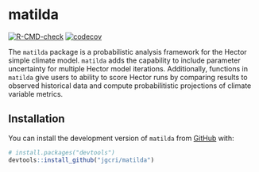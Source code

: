 
<!-- README.md is generated from README.Rmd. Please edit that file -->

# matilda

<!-- badges: start -->

[![R-CMD-check](https://github.com/jk-brown/matilda/actions/workflows/R-CMD-check.yaml/badge.svg)](https://github.com/jk-brown/matilda/actions/workflows/R-CMD-check.yaml) [![codecov](https://codecov.io/gh/jk-brown/matilda/branch/main/graph/badge.svg?token=4XiWRQQypv)](https://codecov.io/gh/jk-brown/matilda)

<!-- badges: end -->

The `matilda` package is a probabilistic analysis framework for the Hector simple climate model. `matilda` adds the capability to include parameter uncertainty for multiple Hector model iterations. Additionally, functions in `matilda` give users to ability to score Hector runs by comparing results to observed historical data and  compute probabilitistic projections of climate variable metrics.  

## Installation

You can install the development version of `matilda` from
[GitHub](https://github.com/) with:

``` r
# install.packages("devtools")
devtools::install_github("jgcri/matilda")
```
